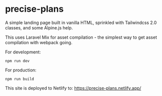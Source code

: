 # precise-plans

A simple landing page built in vanilla HTML, sprinkled with Tailwindcss 2.0 classes, and some Alpine.js help.

This uses Laravel Mix for asset compilation - the simplest way to get asset compilation with webpack going.

For development:

```
npm run dev
```

For production:

```
npm run build
```

This site is deployed to Netlify to: https://precise-plans.netlify.app/
